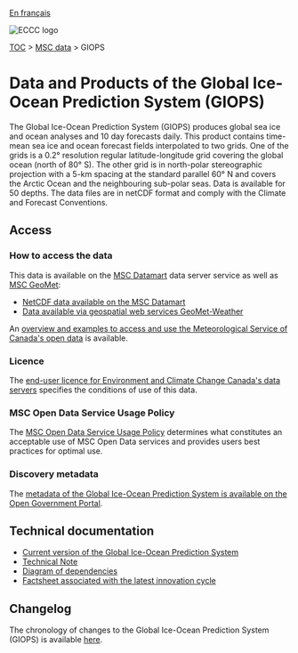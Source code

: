 [En français](readme_giops_fr.md)

![ECCC logo](../../img_eccc-logo.png)

[TOC](../../readme_en.md) > [MSC data](../readme_en.md) > GIOPS

# Data and Products of the Global Ice-Ocean Prediction System (GIOPS)

The Global Ice-Ocean Prediction System (GIOPS) produces global sea ice and ocean analyses and 10 day forecasts daily. This product contains time-mean sea ice and ocean forecast fields interpolated to two grids. One of the grids is a 0.2° resolution regular latitude-longitude grid covering the global ocean (north of 80° S). The other grid is in north-polar stereographic projection with a 5-km spacing at the standard parallel 60° N and covers the Arctic Ocean and the neighbouring sub-polar seas. Data is available for 50 depths. The data files are in netCDF format and comply with the Climate and Forecast Conventions. 

## Access

### How to access the data

This data is available on the [MSC Datamart](../../msc-datamart/readme_en.md) data server service as well as [MSC GeoMet](../../msc-geomet/readme_en.md):

* [NetCDF data available on the MSC Datamart](readme_giops-datamart_en.md) 
* [Data available via geospatial web services GeoMet-Weather](../../msc-geomet/readme_en.md)

An [overview and examples to access and use the Meteorological Service of Canada's open data](../../usage/readme_en.md) is available.

### Licence

The [end-user licence for Environment and Climate Change Canada's data servers](../../licence/readme_en.md) specifies the conditions of use of this data.

### MSC Open Data Service Usage Policy

The [MSC Open Data Service Usage Policy](../../usage-policy/readme_en.md) determines what constitutes an acceptable use of MSC Open Data services and provides users best practices for optimal use.

### Discovery metadata

The [metadata of the Global Ice-Ocean Prediction System is available on the Open Government Portal](https://open.canada.ca/data/en/dataset/dc3a7022-95e8-45a7-bf63-3d45b6cda0dc).

## Technical documentation

* [Current version of the Global Ice-Ocean Prediction System](https://collaboration.cmc.ec.gc.ca/cmc/CMOI/product_guide/docs/tech_specifications/tech_specifications_GIOPS_e.pdf)
* [Technical Note](https://collaboration.cmc.ec.gc.ca/cmc/cmoi/product_guide/docs/tech_notes/technote_giops_e.pdf)
* [Diagram of dependencies](https://collaboration.cmc.ec.gc.ca/cmc/cmos/public_doc/msc-data/nwep-dependency-diagrams/system_GIOPS_en.svg)
* [Factsheet associated with the latest innovation cycle](https://collaboration.cmc.ec.gc.ca/cmc/cmoi/product_guide/docs/fact_sheets/factsheet_giops_e.pdf)

## Changelog

The chronology of changes to the Global Ice-Ocean Prediction System (GIOPS) is available [here](changelog_giops_en.md).
